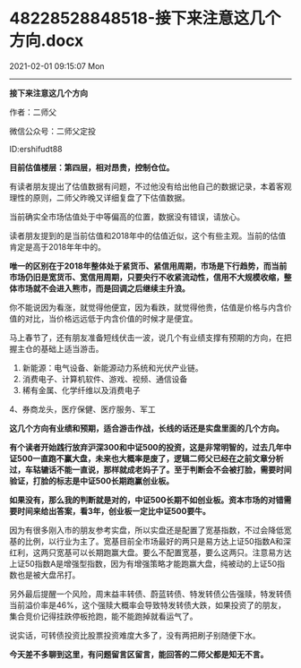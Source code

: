 # 48228528848518-接下来注意这几个方向.docx

2021-02-01 09:15:07 Mon

----

__接下来注意这几个方向__

作者：二师父

微信公众号：二师父定投

ID:ershifudt88

__目前估值楼层：第四层，相对昂贵，控制仓位。__

有读者朋友提出了估值数据有问题，不过他没有给出他自己的数据记录，本着客观理性的原则，二师父昨晚又详细复盘了下估值数据。

当前确实全市场估值处于中等偏高的位置，数据没有错误，请放心。

读者朋友提到的是当前估值和2018年中的估值近似，这个有些主观。当前的估值肯定是高于2018年年中的。

__唯一的区别在于2018年整体处于紧货币、紧信用周期，市场是下行趋势，而当前市场仍旧是宽货币、宽信用周期，只要央行不收紧流动性，信用不大规模收缩，整体市场就不会进入熊市，而是回调之后继续主升浪。__

你不能说因为看涨，就觉得他便宜，因为看跌，就觉得他贵，估值是价格与内含价值的对比，当价格远远低于内含价值的时候才是便宜。

马上春节了，还有朋友准备短线伏击一波，说几个有业绩支撑有预期的方向，在把握主仓的基础上适当游击。

1. 新能源：电气设备、新能源动力系统和光伏产业链。
2. 消费电子、计算机软件、游戏、视频、通信设备
3. 稀有金属、化学纤维以及消费电子

4、券商龙头，医疗保健、医疗服务、军工

__这几个方向有业绩和预期，适合游击作战，长线的话还是实盘里面的几个方向。__

__有个读者开始践行放弃沪深300和中证500的投资，这是非常明智的，过去几年中证500一直跑不赢大盘，未来也大概率是废了，逻辑二师父已经在之前文章分析过，车轱辘话不能一直说，那样就成老妈子了。至于判断会不会被打脸，需要时间验证，打脸的标志是中证500长期跑赢创业板。__

__如果没有，那么我的判断就是对的，中证500长期不如创业板。资本市场的对错需要时间来给出答案，看3年，创业板一定比中证500要牛。__

因为有很多刚入市的朋友参考实盘，所以实盘还是配置了宽基指数，不过会降低宽基的比例，以行业为主了。宽基目前全市场最好的两只是易方达上证50指数A和深红利，这两只宽基可以长期跑赢大盘。要么不配置宽基，要么这两只。注意易方达上证50指数A是增强型指数，因为有增强策略才能跑赢大盘，纯被动的上证50指数也是被大盘吊打。

另外最后提醒一个风险，周末益丰转债、蔚蓝转债、特发转债公告强赎，特发转债当前溢价率是46%，这个强赎大概率会导致特发转债大跌，如果投资了的朋友，集合竞价记得挂跌停板抢跑，能不能跑掉就看运气了。

说实话，可转债投资比股票投资难度大多了，没有两把刷子别随便下水。

__今天差不多聊到这里，有问题留言区留言，能回答的二师父都是知无不言。__

